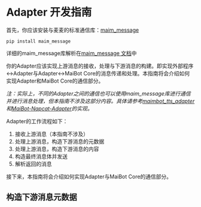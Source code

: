 # Adapter 开发指南

首先，你应该安装与麦麦的标准通信库：[maim_message](https://github.com/MaiM-with-u/maim_message)

```shell
pip install maim_message
```

详细的maim_message库解析在[maim_message 文档](/develop/maim_message/index)中

你的Adapter应该实现上游消息的接收，处理与下游消息的构建。即实现外部程序&harr;Adapter与Adapter&harr;MaiBot Core的消息传递和处理。本指南将会介绍如何实现Adapter和MaiBot Core的通信部分。

*注：实际上，不同的Adapter之间的通信也可以使用maim_message库进行通信并进行消息处理，但本指南不涉及这部分内容。具体请参考[maimbot_tts_adapter](https://github.com/tcmofashi/maimbot_tts_adapter)和[MaiBot-Napcat-Adapter](https://github.com/MaiM-with-u/MaiBot-Napcat-Adapter)的实现。*

Adapter的工作流程如下：
1. 接收上游消息（本指南不涉及）
2. 处理上游消息，构造下游消息的元数据
3. 处理上游消息，构造下游消息的内容
4. 构造最终消息体并发送
5. 解析返回的消息

接下来，本指南将会介绍如何实现Adapter与MaiBot Core的通信部分。

## 构造下游消息元数据



<!--
接收到上游（即其他程序）来的消息后，消息按照类型进行处理，进入构造消息部分

由于最后发送给 MaiBot Core 的为一个 [MessageBase](/develop/maim_message/message_base) 对象，因此我们首先进行分级构造

### MessageBaseInfo 构造

```python
message_info = BaseMessageInfo(
        # 必填
        platform=platform,
        message_id="12345678",  # 只会在reply和撤回消息等功能下启用，且可以不保证unique
        time=1234567.001,  # 时间戳
        group_info=group_info,
        user_info=user_info,
        # 选填和暂未启用
        format_info=format_info,
        template_info=None,
        additional_config={
            "maimcore_reply_probability_gain": 0.5  # 回复概率增益
        },
    )

```

MesageBaseInfo 中，必填的字段有`platform`，`message_id`，`time`，`group_info`，`user_info`，`format_info`。

`platform`为平台名称，`message_id`为消息ID，`time`为时间戳，`group_info`为群组信息，`user_info`为用户信息，`format_info`为格式信息。

其中`group_info`在私聊或者某些情况下可设置为`None`

### message_segment 构造

暂时略

### raw_message 构造

本部分是可选的部分，raw_message 是一个字符串，表示原始消息内容。（现在无效果）

## 构造消息客户端

maim_message使用内置的router作为路由类进行路由，负责下游消息的发送和接收

```python
# 配置路由config 
# 从RouteConfig类构建route_config实例
route_config = RouteConfig( 
    # 略
)
# 使用刚刚构建的route_config,从类Router创建路由器实例router
router = Router(route_config)

async def main():
    # 使用实例router的方法注册消息处理器
    router.register_class_handler(message_handler) #message_handler示例见下方

    try:
        # 启动路由器（会自动连接所有配置的平台）
        router_task = asyncio.create_task(router.run())

        # 等待连接建立
        await asyncio.sleep(2)

        # 使用router.send_message()方法发送消息
        await router.send_message(construct_message("test"))

        # 保持运行直到被中断
        await router_task

    finally:
        print("正在关闭连接...")
        await router.stop()
        print("已关闭所有连接")

async def message_handler(message):
    """
    一个作为示例的消息处理函数
    从mmc发来的消息将会进入此函数
    你需要解析消息，并且向指定平台捏造合适的消息发送
    如将mmc的MessageBase消息转换为onebotV11协议消息发送到QQ
    或者根据其他协议发送到其他平台
    """
    print(f"收到消息: {message}")


if __name__ == "__main__":
    try:
        asyncio.run(main())
    except KeyboardInterrupt:
        pass  # 让asyncio.run处理清理工作
```

从 MaiBot Core 发送过来的消息同样也是`MessageBase`类，你可以使用`MessageBase.from_dict(raw_message_base_dict)`方法将其转换为`MessageBase`对象

在上面的示例中，向 MaiBot Core 发送消息的方式是`router.send_message()`，函数的参数是你构造的`MessageBase`对象

而接收 MaiBot Core 发送过来的消息的方式是`router.register_class_handler()`，函数的参数是你定义的消息处理函数

你的消息处理函数应该是一个异步函数，接收一个`MessageBase`对象作为参数

-->